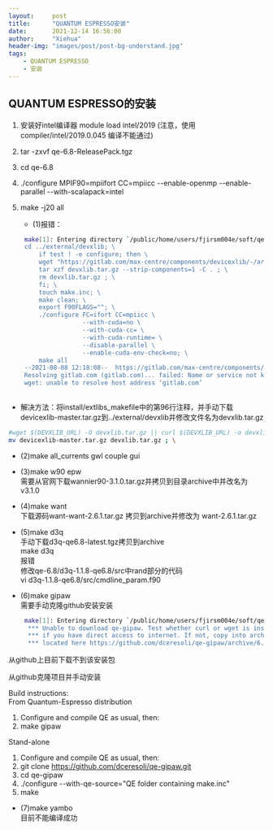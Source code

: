 ```yaml
---
layout:     post
title:      "QUANTUM ESPRESSO安装"
date:       2021-12-14 16:56:00
author:     "Xiehua"
header-img: "images/post/post-bg-understand.jpg"
tags:
    - QUANTUM ESPRESSO
    - 安装
---
```


## QUANTUM ESPRESSO的安装  

1. 安装好intel编译器 module load intel/2019  (注意，使用compiler/intel/2019.0.045 编译不能通过)
2. tar -zxvf qe-6.8-ReleasePack.tgz
3. cd qe-6.8
4. ./configure  MPIF90=mpiifort CC=mpiicc --enable-openmp --enable-parallel --with-scalapack=intel

5. make -j20 all  
    - (1)报错：

   ```bash
    make[1]: Entering directory `/public/home/users/fjirsm004e/soft/qe/qe-6.8/install'
    cd ../external/devxlib; \
        if test ! -e configure; then \
        wget "https://gitlab.com/max-centre/components/devicexlib/-/archive/master/   devicexlib-master.tar.gz" -O devxlib.tar.gz || curl "https://gitlab.com/max-centre/   components/devicexlib/-/archive/master/devicexlib-master.tar.gz" -o devxlib.tar.gz ; \
        tar xzf devxlib.tar.gz --strip-components=1 -C . ; \
        rm devxlib.tar.gz ; \
        fi; \
        touch make.inc; \
        make clean; \
        export F90FLAGS=""; \
        ./configure FC=ifort CC=mpiicc \
                    --with-cuda=no \
                    --with-cuda-cc= \
                    --with-cuda-runtime= \
                    --disable-parallel \
                    --enable-cuda-env-check=no; \
        make all
    --2021-08-08 12:18:08--  https://gitlab.com/max-centre/components/devicexlib/-/archive/master/   devicexlib-master.tar.gz
    Resolving gitlab.com (gitlab.com)... failed: Name or service not known.
    wget: unable to resolve host address ‘gitlab.com’
    
    ```  

- 解决方法：将install/extlibs_makefile中的第96行注释，并手动下载devicexlib-master.tar.gz到../external/devxlib并修改文件名为devxlib.tar.gz  

 ```bash
 #wget $(DEVXLIB_URL) -O devxlib.tar.gz || curl $(DEVXLIB_URL) -o devxlib.tar.gz ; \
 mv devicexlib-master.tar.gz devxlib.tar.gz ; \
```  

- (2)make all_currents gwl couple gui  
- (3)make w90 epw  
    需要从官网下载wannier90-3.1.0.tar.gz并拷贝到目录archive中并改名为v3.1.0  
- (4)make want  
  下载源码want-want-2.6.1.tar.gz 拷贝到archive并修改为 want-2.6.1.tar.gz  
- (5)make d3q  
   手动下载d3q-qe6.8-latest.tgz拷贝到archive  
   make d3q  
   报错  
   修改qe-6.8/d3q-1.1.8-qe6.8/src中rand部分的代码  
   vi d3q-1.1.8-qe6.8/src/cmdline_param.f90  
- (6)make gipaw  
  需要手动克隆github安装安装  
  
  ```bash  
   make[1]: Entering directory `/public/home/users/fjirsm004e/soft/qe/qe-6.8/install'
    *** Unable to download qe-gipaw. Test whether curl or wget is installed and working,
    *** if you have direct access to internet. If not, copy into archive/ the file
    *** located here https://github.com/dceresoli/qe-gipaw/archive/6.8.tar.gz
  ```  

从github上目前下载不到该安装包  

从github克隆项目并手动安装  

Build instructions:  
From Quantum-Espresso distribution  

1. Configure and compile QE as usual, then:  
2. make gipaw  

Stand-alone  

1. Configure and compile QE as usual, then:  
2. git clone <https://github.com/dceresoli/qe-gipaw.git>  
3. cd qe-gipaw  
4. ./configure --with-qe-source="QE folder containing make.inc"  
5. make  

- (7)make yambo  
目前不能编译成功
